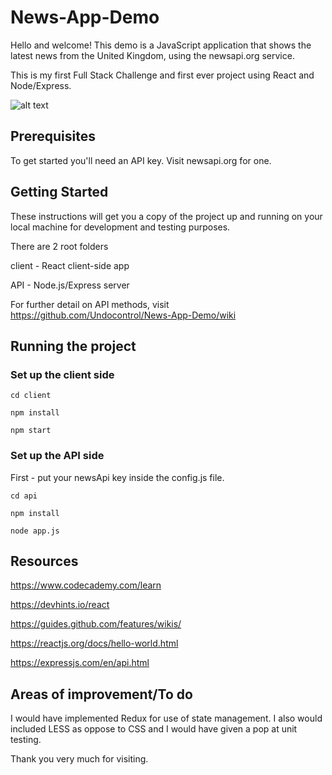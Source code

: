 # News-App-Demo
 
Hello and welcome!  This demo is a JavaScript application that shows the latest news from the United Kingdom, using the newsapi.org service.

This is my first Full Stack Challenge and first ever project using React and Node/Express. 

![alt text](https://media.giphy.com/media/xTiTnGw70XeBfWvVkY/giphy.gif "Tom scramble")

## Prerequisites

To get started you'll need an API key. Visit newsapi.org for one. 

## Getting Started

These instructions will get you a copy of the project up and running on your local machine for development and testing purposes.


There are 2 root folders


client - React client-side app

API - Node.js/Express server

For further detail on API methods, visit https://github.com/Undocontrol/News-App-Demo/wiki


## Running the project

### Set up the client side

```
cd client
```

```
npm install
```

```
npm start
```

### Set up the API side

First - put your newsApi key inside the config.js file.

```
cd api
```

```
npm install
```

```
node app.js
```



## Resources
https://www.codecademy.com/learn

https://devhints.io/react

https://guides.github.com/features/wikis/

https://reactjs.org/docs/hello-world.html

https://expressjs.com/en/api.html


## Areas of improvement/To do

I would have implemented Redux for use of state management. 
I also would included LESS as oppose to CSS and I would have given a pop at unit testing. 

Thank you very much for visiting.
